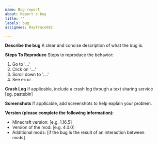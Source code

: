 ```yaml
---
name: Bug report
about: Report a bug
title: ''
labels: bug
assignees: RayTrace082

---
```


**Describe the bug**
A clear and concise description of what the bug is.

**Steps To Reproduce**
Steps to reproduce the behavior:
1. Go to '...'
2. Click on '....'
3. Scroll down to '....'
4. See error

**Crash Log**
If applicable, include a crash log through a text sharing service [eg. pastebin]

**Screenshots**
If applicable, add screenshots to help explain your problem.

**Version (please complete the following information):**
 - Minecraft version: [e.g. 1.16.5]
 - Version of the mod: [e.g. 4.0.0]
 - Additional mods: [if the bug is the result of an interaction between mods]
